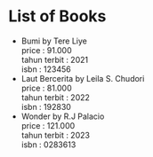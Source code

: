 # List of Books
* Bumi by Tere Liye<br>
  price : 91.000<br>
  tahun terbit : 2021<br>
  isbn : 123456<br>
* Laut Bercerita by Leila S. Chudori<br>
  price : 81.000<br>
  tahun terbit : 2022<br>
  isbn : 192830<br>
* Wonder by R.J Palacio<br>
  price : 121.000<br>
  tahun terbit : 2023<br>
  isbn : 0283613<br>
  
